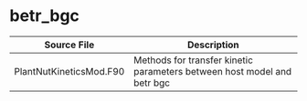 # betr_bgc

|Source File        | Description |
|------|----|
|  PlantNutKineticsMod.F90|Methods for transfer kinetic parameters between host model and betr bgc|
